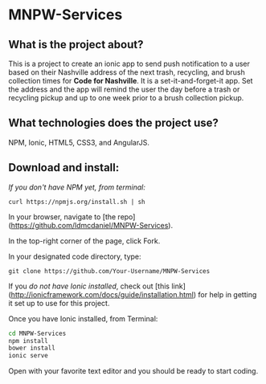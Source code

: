 # MNPW-Services

## What is the project about?

This is a project to create an ionic app to send push notification to a user based on their Nashville address of the next trash, recycling, and brush collection times for **Code for Nashville**.  It is a set-it-and-forget-it app.  Set the address and the app will remind the user the day before a trash or recycling pickup and up to one week prior to a brush collection pickup.

## What technologies does the project use?

NPM, Ionic, HTML5, CSS3, and AngularJS.

## Download and install:

*If you don't have NPM yet, from terminal:*

`curl https://npmjs.org/install.sh | sh`

In your browser, navigate to [the repo] (https://github.com/ldmcdaniel/MNPW-Services).

In the top-right corner of the page, click Fork.

In your designated code directory, type:

`git clone https://github.com/Your-Username/MNPW-Services`

If you *do not have Ionic installed*, check out [this link] (http://ionicframework.com/docs/guide/installation.html) for help in getting it set up to use for this project.

Once you have Ionic installed, from Terminal:

```sh
cd MNPW-Services
npm install
bower install
ionic serve
```

Open with your favorite text editor and you should be ready to start coding.
